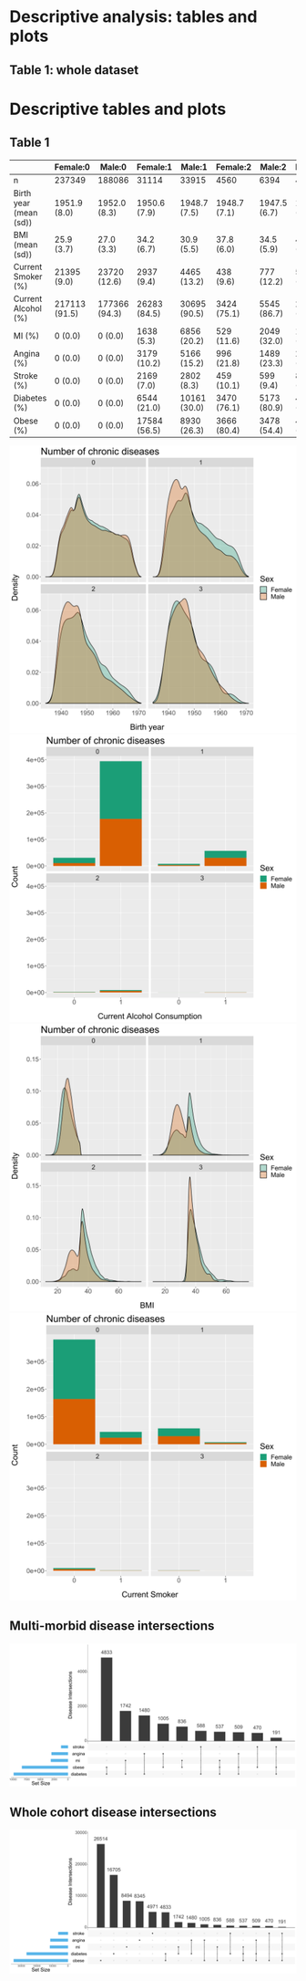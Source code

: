 # Descriptive analysis: tables and plots
## Table 1: whole dataset
# Descriptive tables and plots
## Table 1
|                        	| Female:0      	| Male:0        	| Female:1     	| Male:1       	| Female:2     	| Male:2       	| Female:3     	| Male:3       	| p      	|
|------------------------	|---------------	|---------------	|--------------	|--------------	|--------------	|--------------	|--------------	|--------------	|--------	|
| n                      	| 237349        	| 188086        	| 31114        	| 33915        	| 4560         	| 6394         	| 449          	| 788          	|        	|
| Birth year (mean (sd)) 	| 1951.9 (8.0)  	| 1952.0 (8.3)  	| 1950.6 (7.9) 	| 1948.7 (7.5) 	| 1948.7 (7.1) 	| 1947.5 (6.7) 	| 1947.4 (6.4) 	| 1947.3 (6.1) 	| <0.001 	|
| BMI (mean (sd))        	| 25.9 (3.7)    	| 27.0 (3.3)    	| 34.2 (6.7)   	| 30.9 (5.5)   	| 37.8 (6.0)   	| 34.5 (5.9)   	| 40.5 (5.0)   	| 39.1 (3.7)   	| <0.001 	|
| Current Smoker (%)     	| 21395 (9.0)   	| 23720 (12.6)  	| 2937 (9.4)   	| 4465 (13.2)  	| 438 (9.6)    	| 777 (12.2)   	| 53 (11.8)    	| 98 (12.4)    	| <0.001 	|
| Current Alcohol (%)    	| 217113 (91.5) 	| 177366 (94.3) 	| 26283 (84.5) 	| 30695 (90.5) 	| 3424 (75.1)  	| 5545 (86.7)  	| 298 (66.4)   	| 661 (83.9)   	| <0.001 	|
| MI (%)                 	| 0 (0.0)       	| 0 (0.0)       	| 1638 (5.3)   	| 6856 (20.2)  	| 529 (11.6)   	| 2049 (32.0)  	| 133 (29.6)   	| 404 (51.3)   	| <0.001 	|
| Angina (%)             	| 0 (0.0)       	| 0 (0.0)       	| 3179 (10.2)  	| 5166 (15.2)  	| 996 (21.8)   	| 1489 (23.3)  	| 229 (51.0)   	| 280 (35.5)   	| <0.001 	|
| Stroke (%)             	| 0 (0.0)       	| 0 (0.0)       	| 2169 (7.0)   	| 2802 (8.3)   	| 459 (10.1)   	| 599 (9.4)    	| 87 (19.4)    	| 104 (13.2)   	| <0.001 	|
| Diabetes (%)           	| 0 (0.0)       	| 0 (0.0)       	| 6544 (21.0)  	| 10161 (30.0) 	| 3470 (76.1)  	| 5173 (80.9)  	| 449 (100.0)  	| 788 (100.0)  	| <0.001 	|
| Obese (%)              	| 0 (0.0)       	| 0 (0.0)       	| 17584 (56.5) 	| 8930 (26.3)  	| 3666 (80.4)  	| 3478 (54.4)  	| 449 (100.0)  	| 788 (100.0)  	| <0.001 	|

 ![Birth Year](plots/birth_years.svg)
 ![Alcohol](plots/alcohol.svg)
 ![BMI](plots/BMI.svg)
 ![smoker](plots/smoker.svg)
 ## Multi-morbid disease intersections
 ![Multi-morbid disease intersections](plots/multi_morbid_disease_intersections.svg)
 ## Whole cohort disease intersections
 ![All disease intersections](plots/disease_intersections.svg)
